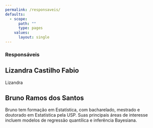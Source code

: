 ```yaml
---
permalink: /responsaveis/
defaults:
  - scope:
      path: ""
      type: pages
    values:
      layout: single
---
```


### Responsáveis

## Lizandra Castilho Fabio

Lizandra 

## Bruno Ramos dos Santos

Bruno tem formação em Estatística, com bacharelado, mestrado e doutorado em Estatística pela USP. Suas principais áreas de interesse incluem modelos de regressão quantílica e inferência Bayesiana. 
